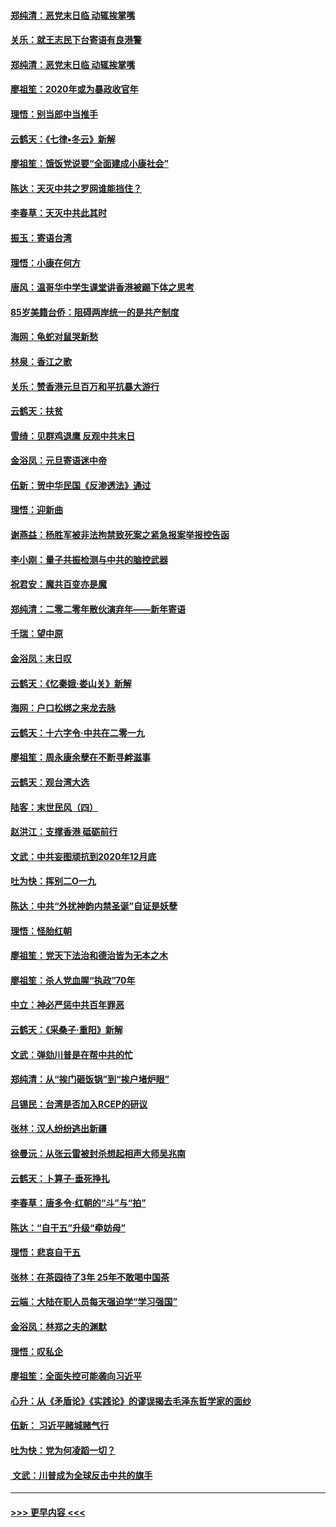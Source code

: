 #### [郑纯清：恶党末日临 动辄挨掌嘴](../pages/nsc993/n11769912.md?t=01060522) 
#### [关乐：就王志民下台寄语有良港警](../pages/nsc993/n11769903.md?t=01060522) 
#### [郑纯清：恶党末日临 动辄挨掌嘴](../pages/nsc993/n11769356.md?t=01060522) 
#### [廖祖笙：2020年或为暴政收官年](../pages/nsc993/n11768216.md?t=01060522) 
#### [理悟：别当郎中当推手](../pages/nsc993/n11768243.md?t=01060522) 
#### [云鹤天：《七律▪冬云》新解](../pages/nsc993/n11768204.md?t=01060522) 
#### [廖祖笙：饿饭党说要“全面建成小康社会”](../pages/nsc993/n11767482.md?t=01060522) 
#### [陈达：天灭中共之罗网谁能挡住？](../pages/nsc993/n11767465.md?t=01060522) 
#### [李春草：天灭中共此其时](../pages/nsc993/n11767452.md?t=01060522) 
#### [振玉：寄语台湾](../pages/nsc993/n11767432.md?t=01060522) 
#### [理悟：小康在何方](../pages/nsc993/n11767394.md?t=01060522) 
#### [唐风：温哥华中学生课堂讲香港被踢下体之思考](../pages/nsc993/n11766848.md?t=01060522) 
#### [85岁美籍台侨：阻碍两岸统一的是共产制度](../pages/nsc993/n11765043.md?t=01060522) 
#### [海网：龟蛇对鼠哭新愁](../pages/nsc993/n11764895.md?t=01060522) 
#### [林泉：香江之歌](../pages/nsc993/n11764415.md?t=01060522) 
#### [关乐：赞香港元旦百万和平抗暴大游行](../pages/nsc993/n11764382.md?t=01060522) 
#### [云鹤天：扶贫](../pages/nsc993/n11764245.md?t=01060522) 
#### [雪绮：见群鸡退鹰  反观中共末日](../pages/nsc993/n11762112.md?t=01060522) 
#### [金浴凤：元旦寄语迷中帝](../pages/nsc993/n11761788.md?t=01060522) 
#### [伍新：贺中华民国《反渗透法》通过](../pages/nsc993/n11761994.md?t=01060522) 
#### [理悟：迎新曲](../pages/nsc993/n11761152.md?t=01060522) 
#### [谢燕益：杨胜军被非法拘禁致死案之紧急报案举报控告函](../pages/nsc993/n11756134.md?t=01060522) 
#### [李小刚：量子共振检测与中共的脑控武器](../pages/nsc993/n11754518.md?t=01060522) 
#### [祝君安：魔共百变亦是魔](../pages/nsc993/n11754469.md?t=01060522) 
#### [郑纯清：二零二零年散伙演弃年——新年寄语](../pages/nsc993/n11754195.md?t=01060522) 
#### [千瑞：望中原](../pages/nsc993/n11754159.md?t=01060522) 
#### [金浴凤：末日叹](../pages/nsc993/n11752359.md?t=01060522) 
#### [云鹤天：《忆秦娥‧娄山关》新解](../pages/nsc993/n11752348.md?t=01060522) 
#### [海网：户口松绑之来龙去脉](../pages/nsc993/n11752328.md?t=01060522) 
#### [云鹤天：十六字令‧中共在二零一九](../pages/nsc993/n11752305.md?t=01060522) 
#### [廖祖笙：周永康余孽在不断寻衅滋事](../pages/nsc993/n11751013.md?t=01060522) 
#### [云鹤天：观台湾大选](../pages/nsc993/n11751007.md?t=01060522) 
#### [陆客：末世民风（四）](../pages/nsc993/n11749203.md?t=01060522) 
#### [赵洪江：支撑香港 砥砺前行](../pages/nsc993/n11748482.md?t=01060522) 
#### [文武：中共妄图顽抗到2020年12月底](../pages/nsc993/n11748446.md?t=01060522) 
#### [吐为快：挥别二O一九](../pages/nsc993/n11748411.md?t=01060522) 
#### [陈达：中共“外扰神韵内禁圣诞”自证是妖孽](../pages/nsc993/n11748226.md?t=01060522) 
#### [理悟：怪胎红朝](../pages/nsc993/n11748206.md?t=01060522) 
#### [廖祖笙：党天下法治和德治皆为无本之木](../pages/nsc993/n11748135.md?t=01060522) 
#### [廖祖笙：杀人党血腥“执政”70年](../pages/nsc993/n11745144.md?t=01060522) 
#### [中立：神必严惩中共百年罪恶](../pages/nsc993/n11744970.md?t=01060522) 
#### [云鹤天：《采桑子‧重阳》新解](../pages/nsc993/n11744948.md?t=01060522) 
#### [文武：弹劾川普是在帮中共的忙](../pages/nsc993/n11744758.md?t=01060522) 
#### [郑纯清：从“挨门砸饭锅”到“挨户堵炉眼”](../pages/nsc993/n11744745.md?t=01060522) 
#### [吕锡民：台湾是否加入RCEP的研议](../pages/nsc993/n11744701.md?t=01060522) 
#### [张林：汉人纷纷逃出新疆](../pages/nsc993/n11743530.md?t=01060522) 
#### [徐曼沅：从张云雷被封杀想起相声大师吴兆南](../pages/nsc993/n11741816.md?t=01060522) 
#### [云鹤天：卜算子‧垂死挣扎](../pages/nsc993/n11739956.md?t=01060522) 
#### [李春草：唐多令‧红朝的“斗”与“拍”](../pages/nsc993/n11739830.md?t=01060522) 
#### [陈达：“自干五”升级“牵妨母”](../pages/nsc993/n11739724.md?t=01060522) 
#### [理悟：悲哀自干五](../pages/nsc993/n11739547.md?t=01060522) 
#### [张林：在茶园待了3年 25年不敢喝中国茶](../pages/nsc993/n11739240.md?t=01060522) 
#### [云端：大陆在职人员每天强迫学“学习强国”](../pages/nsc993/n11738735.md?t=01060522) 
#### [金浴凤：林郑之夫的渊默](../pages/nsc993/n11737735.md?t=01060522) 
#### [理悟：叹私企](../pages/nsc993/n11737715.md?t=01060522) 
#### [廖祖笙：全面失控可能袭向习近平](../pages/nsc993/n11737704.md?t=01060522) 
#### [心升：从《矛盾论》《实践论》的谬误揭去毛泽东哲学家的面纱](../pages/nsc993/n11736962.md?t=01060522) 
#### [伍新： 习近平赌城赌气行](../pages/nsc993/n11736929.md?t=01060522) 
#### [吐为快：党为何凌蹈一切？](../pages/nsc993/n11736915.md?t=01060522) 
#### [ 文武：川普成为全球反击中共的旗手](../pages/nsc993/n11736882.md?t=01060522) 

----
#### [ >>> 更早内容 <<< ](../indexes/nsc993-earlier.md)
